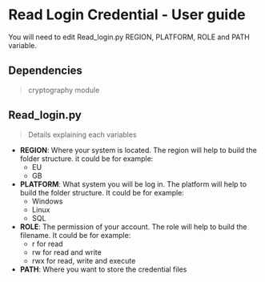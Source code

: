 # Read Login Credential - User guide
You will need to edit Read_login.py REGION, PLATFORM, ROLE and PATH variable.

## Dependencies
>cryptography module

## Read_login.py
>Details explaining each variables
* **REGION**: Where your system is located. The region will help to build the folder structure. it could be for example:
  * EU
  * GB
* **PLATFORM**: What system you will be log in. The platform will help to build the folder structure. It could be for example:
  * Windows
  * Linux
  * SQL
* **ROLE**: The permission of your account. The role will help to build the filename. It could be for example:
  * r for read
  * rw for read and write
  * rwx for read, write and execute
* **PATH**: Where you want to store the credential files 
